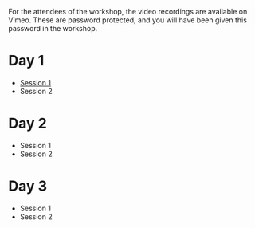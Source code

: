 For the attendees of the workshop, the video recordings are available on Vimeo.
These are password protected, and you will have been given this password in the workshop.

# Day 1

* [Session 1](https://vimeo.com/667425965)
* Session 2

# Day 2

* Session 1
* Session 2

# Day 3

* Session 1
* Session 2
